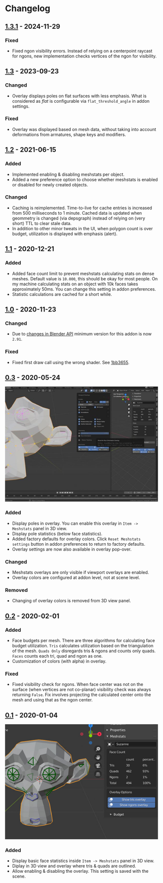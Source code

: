 # Changelog

## [1.3.1] - 2024-11-29

### Fixed

- Fixed ngon visibility errors.  Instead of relying on a centerpoint raycast
  for ngons, new implementation checks vertices of the ngon for visibility.

## [1.3] - 2023-09-23

### Changed

- Overlay displays poles on flat surfaces with less emphasis.  What is
  considered as _flat_ is configurable via `flat_threshold_angle` in addon
  settings.

### Fixed

- Overlay was displayed based on mesh data, without taking into account
  deformations from armatures, shape keys and modifiers.

## [1.2] - 2021-06-15

### Added

- Implemented enabling & disabling meshstats per object.
- Added a new preference option to choose whether meshstats is enabled or
  disabled for newly created objects.

### Changed

- Caching is reimplemented.  Time-to-live for cache entries is increased from
  500 milliseconds to 1 minute.  Cached data is updated when geommetry is
  changed (via depsgraph) instead of relying on (very short) TTL to clear
  stale data.
- In addition to other minor tweats in the UI, when polygon count is over
  budget, utilization is displayed with emphasis (alert).

## [1.1] - 2020-12-21

### Added

- Added face count limit to prevent meshstats calculating stats on dense
  meshes.  Default value is `10.000`, this should be okay for most people.  On
  my machine calculating stats on an object with 10k faces takes approximately
  50ms.  You can change this setting in addon preferences.
- Statistic calculations are cached for a short while.

## [1.0] - 2020-11-23

### Changed
- Due to [changes in Blender
  API](https://wiki.blender.org/wiki/Reference/Release_Notes/2.91/Python_API)
  minimum version for this addon is now `2.91`.

### Fixed
- Fixed first draw call using the wrong shader.  See
  [1bb3655](https://github.com/muhuk/meshstats/commit/49bbf831af27992446a459f806a9768bc1bb3655).

## [0.3] - 2020-05-24

![screenshot_v0.3_1.jpeg](./img/screenshot_v0.3_1.jpeg)

### Added

- Display poles in overlay.  You can enable this overlay in `Item ->
  Meshstats` panel in 3D view.
- Display pole statistics (below face statistics).
- Added factory defaults for overlay colors.  Click `Reset Meshstats settings`
  button in addon preferences to return to factory defaults.
- Overlay settings are now also available in overlay pop-over.

### Changed

- Meshstats overlays are only visible if viewport overlays are enabled.
- Overlay colors are configured at addon level, not at scene level.

### Removed

- Changing of overlay colors is removed from 3D view panel.

## [0.2] - 2020-02-01

### Added
- Face budgets per mesh.  There are three algorithms for calculating face
  budget utilization.  `Tris` calculates utilization based on the
  triangulation of the mesh.  `Quads Only` disregards tris & ngons and counts
  only quads.  `Faces` counts each tri, quad and ngon as one.
- Customization of colors (with alpha) in overlay.

### Fixed
- Fixed visibility check for ngons.  When face center was not on the surface
  (when vertices are not co-planar) visibility check was always returning
  `False`.  Fix involves projecting the calculated center onto the mesh and
  using that as the ngon center.

## [0.1] - 2020-01-04

![screenshot_v0.1_1.jpeg](./img/screenshot_v0.1_1.jpeg)

### Added
- Display basic face statistics inside `Item -> Meshstats` panel in 3D view.
- Diplay in 3D view and overlay where tris & quads are outlined.
- Allow enabling & disabling the overlay.  This setting is saved with the
  scene.

[unreleased]: https://github.com/muhuk/meshstats/compare/v1.3.1...HEAD
[1.3.1]: https://github.com/muhuk/meshstats/compare/v1.3...v1.3.1
[1.3]: https://github.com/muhuk/meshstats/compare/v1.2...v1.3
[1.2]: https://github.com/muhuk/meshstats/compare/v1.1...v1.2
[1.1]: https://github.com/muhuk/meshstats/compare/v1.0...v1.1
[1.0]: https://github.com/muhuk/meshstats/compare/v0.3...v1.0
[0.3]: https://github.com/muhuk/meshstats/compare/v0.2...v0.3
[0.2]: https://github.com/muhuk/meshstats/compare/v0.1...v0.2
[0.1]: https://github.com/muhuk/meshstats/releases/tag/v0.1
